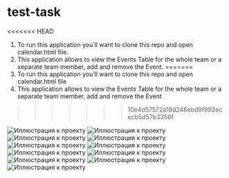 # test-task
<<<<<<< HEAD
1. To run this application you’ll want to clone this repo and open calendar.html file.
2. This application allows to view the Events Table for the whole team or a separate team member, add and remove the Event.
=======
1. To run this application you’ll want to clone this repo and open calendar.html file
2. This application allows to view the Events Table for the whole team or a separate team member, add and remove the Event
>>>>>>> 10e4d57572a16d248ebd9f992ececb5d57b3356f

![Иллюстрация к проекту](/2021-02-12_17-55.png)
![Иллюстрация к проекту](/2021-02-12_17-55_1.png)
![Иллюстрация к проекту](/2021-02-12_17-55_2.png)
![Иллюстрация к проекту](/2021-02-12_17-55_3.png)
![Иллюстрация к проекту](/2021-02-12_17-55_4.png)
![Иллюстрация к проекту](/2021-02-12_17-56.png)
![Иллюстрация к проекту](/2021-02-12_17-56_1.png)
![Иллюстрация к проекту](/2021-02-12_17-58.png)
![Иллюстрация к проекту](/2021-02-12_17-59.png)
![Иллюстрация к проекту](/2021-02-12_18-00.png)
![Иллюстрация к проекту](/2021-02-12_18-00_1.png)

